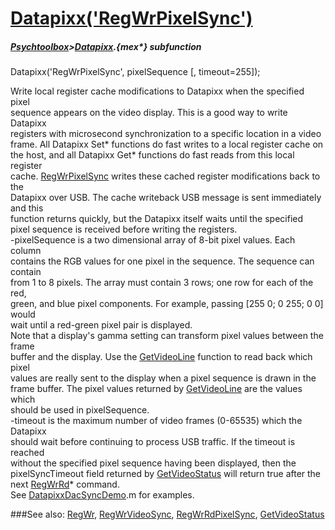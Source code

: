 # [Datapixx('RegWrPixelSync')](Datapixx-RegWrPixelSync) 
##### [Psychtoolbox](Psychtoolbox)>[Datapixx](Datapixx).{mex*} subfunction

Datapixx('RegWrPixelSync', pixelSequence [, timeout=255]);

Write local register cache modifications to Datapixx when the specified pixel  
sequence appears on the video display. This is a good way to write Datapixx  
registers with microsecond synchronization to a specific location in a video  
frame. All Datapixx Set\* functions do fast writes to a local register cache on  
the host, and all Datapixx Get\* functions do fast reads from this local register  
cache. [RegWrPixelSync](RegWrPixelSync) writes these cached register modifications back to the  
Datapixx over USB. The cache writeback USB message is sent immediately and this  
function returns quickly, but the Datapixx itself waits until the specified  
pixel sequence is received before writing the registers.  
-pixelSequence is a two dimensional array of 8-bit pixel values. Each column  
contains the RGB values for one pixel in the sequence. The sequence can contain  
from 1 to 8 pixels. The array must contain 3 rows; one row for each of the red,  
green, and blue pixel components. For example, passing [255 0; 0 255; 0 0] would  
wait until a red-green pixel pair is displayed.  
Note that a display's gamma setting can transform pixel values between the frame  
buffer and the display. Use the [GetVideoLine](GetVideoLine) function to read back which pixel  
values are really sent to the display when a pixel sequence is drawn in the  
frame buffer. The pixel values returned by [GetVideoLine](GetVideoLine) are the values which  
should be used in pixelSequence.  
-timeout is the maximum number of video frames (0-65535) which the Datapixx  
should wait before continuing to process USB traffic. If the timeout is reached  
without the specified pixel sequence having been displayed, then the  
pixelSyncTimeout field returned by [GetVideoStatus](GetVideoStatus) will return true after the  
next [RegWrRd](RegWrRd)\* command.  
See [DatapixxDacSyncDemo](DatapixxDacSyncDemo).m for examples.  
  


###See also:
[RegWr](Datapixx-RegWr), [RegWrVideoSync](Datapixx-RegWrVideoSync), [RegWrRdPixelSync](Datapixx-RegWrRdPixelSync), [GetVideoStatus](Datapixx-GetVideoStatus)
